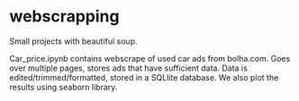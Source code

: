 # webscrapping
Small projects with beautiful soup.

Car_price.ipynb contains webscrape of used car ads from bolha.com. Goes over multiple pages, stores ads that have sufficient data. Data is edited/trimmed/formatted, stored in a SQLlite database. We also plot the results using seaborn library.

